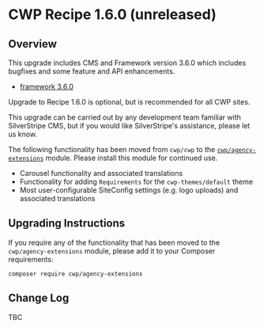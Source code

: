 # CWP Recipe 1.6.0 (unreleased)

## Overview

This upgrade includes CMS and Framework version 3.6.0 which includes bugfixes and
some feature and API enhancements.

 * [framework 3.6.0](https://docs.silverstripe.org/en/3/changelogs/3.6.0)

Upgrade to Recipe 1.6.0 is optional, but is recommended for all CWP sites.

This upgrade can be carried out by any development team familiar with SilverStripe CMS, but if you
would like SilverStripe's assistance, please let us know.

The following functionality has been moved from `cwp/cwp` to the [`cwp/agency-extensions`](https://gitlab.cwp.govt.nz/cwp/agency-extensions) module. Please install this module for continued use.

* Carousel functionality and associated translations
* Functionality for adding `Requirements` for the `cwp-themes/default` theme
* Most user-configurable SiteConfig settings (e.g. logo uploads) and associated translations

## Upgrading Instructions

If you require any of the functionality that has been moved to the `cwp/agency-extensions` module, please add it to your Composer requirements:

```
composer require cwp/agency-extensions
```

## Change Log

TBC
